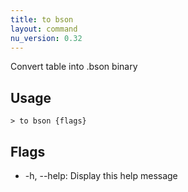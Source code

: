 ```yaml
---
title: to bson
layout: command
nu_version: 0.32
---
```


Convert table into .bson binary

## Usage

```shell
> to bson {flags}
```

## Flags

- -h, --help: Display this help message
